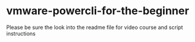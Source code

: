 # vmware-powercli-for-the-beginner
Please be sure the look into the readme file for video course and script instructions
